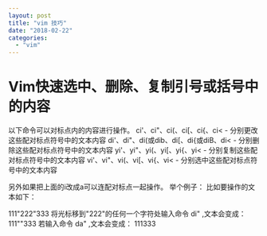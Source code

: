 ```yaml
---
layout: post
title: "vim 技巧"
date: "2018-02-22"
categories: 
  - "vim"
---
```


# Vim快速选中、删除、复制引号或括号中的内容

以下命令可以对标点内的内容进行操作。 ci'、ci"、ci(、ci\[、ci{、ci< - 分别更改这些配对标点符号中的文本内容 di'、di"、di(或dib、di\[、di{或diB、di< - 分别删除这些配对标点符号中的文本内容 yi'、yi"、yi(、yi\[、yi{、yi< - 分别复制这些配对标点符号中的文本内容 vi'、vi"、vi(、vi\[、vi{、vi< - 分别选中这些配对标点符号中的文本内容

另外如果把上面的i改成a可以连配对标点一起操作。 举个例子： 比如要操作的文本如下：

111"222"333 将光标移到"222"的任何一个字符处输入命令 di" ,文本会变成： 111""333 若输入命令 da" ,文本会变成： 111333
